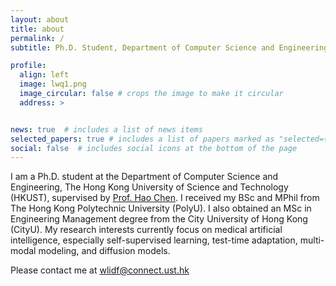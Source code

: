 ```yaml
---
layout: about
title: about
permalink: /
subtitle: Ph.D. Student, Department of Computer Science and Engineering, <a href='https://hkustsmartlab.netlify.app/'>The Hong Kong University of Science and Technology (HKUST)</a>. 

profile:
  align: left
  image: lwq1.png
  image_circular: false # crops the image to make it circular
  address: >


news: true  # includes a list of news items
selected_papers: true # includes a list of papers marked as "selected={true}"
social: false  # includes social icons at the bottom of the page
---
```

I am a Ph.D. student at the Department of Computer Science and Engineering, The Hong Kong University of Science and Technology (HKUST), supervised by <a href='https://cse.hkust.edu.hk/admin/people/faculty/profile/jhc'>Prof. Hao Chen</a>. I received my BSc and MPhil from The Hong Kong Polytechnic University (PolyU). I also obtained an MSc in Engineering Management degree from the City University of Hong Kong (CityU). My research interests currently focus on medical artificial intelligence, especially self-supervised learning, test-time adaptation, multi-modal modeling, and diffusion models.

Please contact me at wlidf@connect.ust.hk


